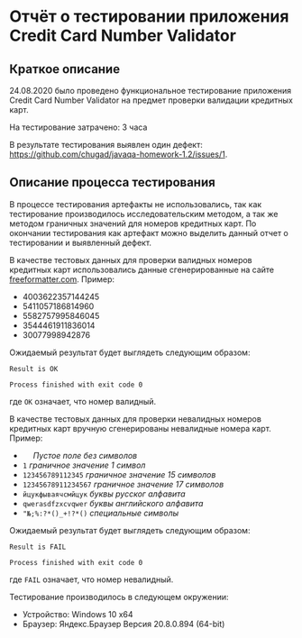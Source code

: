 # Отчёт о тестировании приложения Credit Card Number Validator

## Краткое описание

24.08.2020 было проведено функциональное тестирование приложения Credit Card Number Validator на предмет проверки валидации кредитных карт.

На тестирование затрачено: 3 часа

В результате тестирования выявлен один дефект: https://github.com/chugad/javaqa-homework-1.2/issues/1.
## Описание процесса тестирования

В процессе тестирования артефакты не использовались, так как тестирование производилось исследовательским методом, а так же методом граничных значений для номеров кредитных карт. По окончании тестирования как артефакт можно выделить данный отчет о тестировании и выявленный дефект.

В качестве тестовых данных для проверки валидных номеров кредитных карт использовались данные сгенерированные на сайте [freeformatter.com](https://www.freeformatter.com/credit-card-number-generator-validator.html). 
Пример:
* 4003622357144245
* 5411057186814960
* 5582757995846045
* 3544461911836014
* 30077998942876

Ожидаемый результат будет выглядеть следующим образом:
```"C:\Program Files\AdoptOpenJDK\jdk-11.0.8.10-hotspot\bin\java.exe" -javaagent:C:\Users\chuga\AppData\Local\JetBrains\Toolbox\apps\IDEA-C\ch-0\202.6397.94\lib\idea_rt.jar=53438:C:\Users\chuga\AppData\Local\JetBrains\Toolbox\apps\IDEA-C\ch-0\202.6397.94\bin -Dfile.encoding=UTF-8 -classpath C:\Users\chuga\IdeaProjects\untitled\out\production\untitled Main
Result is OK

Process finished with exit code 0
```
где `OK` означает, что номер валидный.

В качестве тестовых данных для проверки невалидных номеров кредитных карт вручную сгенерированы невалидные номера карт. 
Пример:

* ```  ```                *Пустое поле без символов*
* ```1```                    *граничное значение 1 символ*
* ```123456789112345```        *граничное значение 15 символов*
* ```12345678911234567```      *граничное значение 17 символов*
* ```йцукфываячсмйцук```       *буквы русског алфавита*
* ```qwerasdfzxcvqwer```       *буквы английского алфавита*
* ```"№;%:?*()_+!?*()```       *специальные символы*

Ожидаемый результат будет выглядеть следующим образом:
```"C:\Program Files\AdoptOpenJDK\jdk-11.0.8.10-hotspot\bin\java.exe" -javaagent:C:\Users\chuga\AppData\Local\JetBrains\Toolbox\apps\IDEA-C\ch-0\202.6397.94\lib\idea_rt.jar=62060:C:\Users\chuga\AppData\Local\JetBrains\Toolbox\apps\IDEA-C\ch-0\202.6397.94\bin -Dfile.encoding=UTF-8 -classpath C:\Users\chuga\IdeaProjects\untitled\out\production\untitled Main
Result is FAIL

Process finished with exit code 0
```
где `FAIL` означает, что номер невалидный.

Тестирование производилось в следующем окружении:
* Устройство: Windows 10 x64
* Браузер: Яндекс.Браузер Версия 20.8.0.894 (64-bit)
